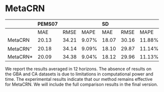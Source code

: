 # MetaCRN

|    |PEMS07|    |    |SD|    |    |GBA|    |    |
|:----|:----|:----|:----|:----|:----|:----|:----|:----|:----|
|    |MAE|RMSE|MAPE|MAE|RMSE|MAPE|MAE|RMSE|MAPE|
|MetaCRN|20.13|34.21|9.07%|18.07|30.16|11.88%|20.69|33.58|15.85%|
|MetaCRN$^\star$|20.18|34.14|9.09%|18.10|29.87|11.14%|20.75|33.47|15.20%|
|MetaCRN*|20.09|34.38|9.04%|18.12|29.96|11.13%|20.63|33.50|15.39%|

We report the results averaged in 12 horizons. The absence of results on the GBA and CA datasets is due to limitations in computational power and time.  The experimental results indicate that our method remains effective for MetaCRN. We will include the full comparison results in the final version.
